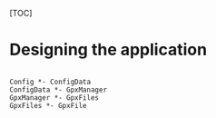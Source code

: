 [TOC]

# Designing the application

```plantuml

Config *- ConfigData
ConfigData *- GpxManager
GpxManager *- GpxFiles
GpxFiles *- GpxFile

```
